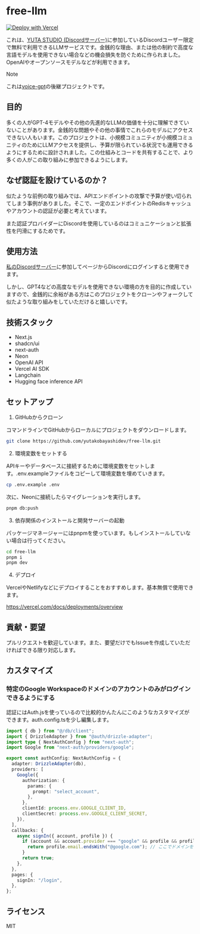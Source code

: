 # free-llm

[![Deploy with Vercel](https://vercel.com/button)](https://vercel.com/new/clone?repository-url=https%3A%2F%2Fgithub.com%2Fyutakobayashidev%2Ffree-llm&env=OPENAI_API_KEY,AUTH_SECRET,DISCORD_CLIENT_ID,DISCORD_CLIENT_SECRET,DISCORD_GUILD_ID,POSTGRES_URL&envDescription=Discord%E3%81%AEOauth%E3%83%88%E3%83%BC%E3%82%AF%E3%83%B3%E3%82%84Neon%E3%81%AEPostgress%E3%82%A2%E3%83%89%E3%83%AC%E3%82%B9%E3%82%92%E8%A8%98%E8%BC%89%E3%81%97%E3%81%BE%E3%81%99%E3%80%82&project-name=free-llm&repository-name=free-llm)

これは、[YUTA STUDIO (Discordサーバー)](https://discord.gg/N9qGDX7k9U)に参加しているDiscordユーザー限定で無料で利用できるLLMサービスです。金銭的な理由、または他の制約で高度な言語モデルを使用できない場合などの機会損失を防ぐために作られました。 OpenAIやオープンソースモデルなどが利用できます。

> [!NOTE]
> これは[voice-gpt](https://github.com/yutakobayashidev/voice-gpt)の後継プロジェクトです。

## 目的

多くの人がGPT-4モデルやその他の先進的なLLMの価値を十分に理解できていないことがあります。金銭的な問題やその他の事情でこれらのモデルにアクセスできない人もいます。このプロジェクトは、小規模コミュニティが小規模コミュニティのためにLLMアクセスを提供し、予算が限られている状況でも運用できるようにするために設計されました。この仕組みとコードを共有することで、より多くの人がこの取り組みに参加できるようにします。

## なぜ認証を設けているのか？

似たような前例の取り組みでは、APIエンドポイントの攻撃で予算が使い切られてしまう事例がありました。そこで、一定のエンドポイントのRedisキャッシュやアカウントの認証が必要と考えています。

また認証プロバイダーにDiscordを使用しているのはコミュニケーションと拡張性を円滑にするためです。

## 使用方法

[私のDiscordサーバー](https://discord.gg/N9qGDX7k9U)に参加してページからDiscordにログインすると使用できます。

しかし、GPT4などの高度なモデルを使用できない環境の方を目的に作成していますので、金銭的に余裕がある方はこのプロジェクトをクローンやフォークして似たような取り組みをしていただけると嬉しいです。

## 技術スタック

- Next.js
- shadcn/ui
- next-auth
- Neon
- OpenAI API
- Vercel AI SDK
- Langchain
- Hugging face inference API

## セットアップ

1. GitHubからクローン

コマンドラインでGitHubからローカルにプロジェクトをダウンロードします。

```bash
git clone https://github.com/yutakobayashidev/free-llm.git
```

2. 環境変数をセットする

APIキーやデータベースに接続するために環境変数をセットします。.env.exampleファイルをコピーして環境変数を埋めていきます。

```bash
cp .env.example .env
```

次に、Neonに接続したらマイグレーションを実行します。

```bash
pnpm db:push
```

3. 依存関係のインストールと開発サーバーの起動

パッケージマネージャーにはpnpmを使っています。もしインストールしていない場合は行ってください。

```bash
cd free-llm
pnpm i
pnpm dev
```

4. デプロイ

VercelやNetlifyなどにデプロイすることをおすすめします。基本無償で使用できます。

https://vercel.com/docs/deployments/overview

## 貢献・要望

プルリクエストを歓迎しています。また、要望だけでもIssueを作成していただければできる限り対応します。

## カスタマイズ

### 特定のGoogle Workspaceのドメインのアカウントのみがログインできるようにする

認証にはAuth.jsを使っているので比較的かんたんにこのようなカスタマイズができます。auth.config.tsを少し編集します。

```ts
import { db } from "@/db/client";
import { DrizzleAdapter } from "@auth/drizzle-adapter";
import type { NextAuthConfig } from "next-auth";
import Google from "next-auth/providers/google";

export const authConfig: NextAuthConfig = {
  adapter: DrizzleAdapter(db),
  providers: [
    Google({
      authorization: {
        params: {
          prompt: "select_account",
        },
      },
      clientId: process.env.GOOGLE_CLIENT_ID,
      clientSecret: process.env.GOOGLE_CLIENT_SECRET,
    }),
  ],
  callbacks: {
    async signIn({ account, profile }) {
      if (account && account.provider === "google" && profile && profile.email) {
        return profile.email.endsWith("@google.com"); // ここでドメインを指定する
      }
      return true;
    },
  },
  pages: {
    signIn: "/login",
  },
};
```

## ライセンス

MIT
